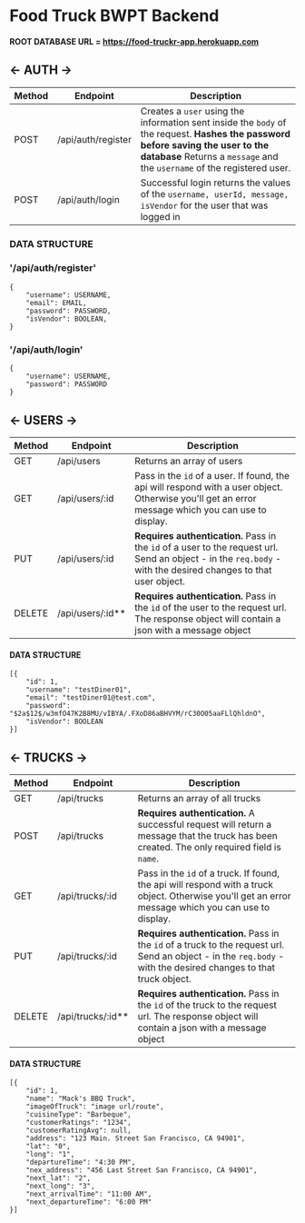 # Food Truck BWPT Backend

#### ROOT DATABASE URL = https://food-truckr-app.herokuapp.com

## <- AUTH ->

| Method | Endpoint           | Description                                                                                                                                                                                                 |
| ------ | ------------------ | ----------------------------------------------------------------------------------------------------------------------------------------------------------------------------------------------------------- |
| POST   | /api/auth/register | Creates a `user` using the information sent inside the `body` of the request. **Hashes the password before saving the user to the database** Returns a `message` and the `username` of the registered user. |
| POST   | /api/auth/login    | Successful login returns the values of the `username, userId, message, isVendor` for the user that was logged in                                                                                            |

### DATA STRUCTURE

### '/api/auth/register'

    {
        "username": USERNAME,
        "email": EMAIL,
        "password": PASSWORD,
        "isVendor": BOOLEAN,
    }

### '/api/auth/login'

    {
        "username": USERNAME,
        "password": PASSWORD
    }

## <- USERS ->

| Method | Endpoint           | Description                                                                                                                                                    |
| ------ | ------------------ | -------------------------------------------------------------------------------------------------------------------------------------------------------------- |
| GET    | /api/users         | Returns an array of users                                                                                                                                      |
| GET    | /api/users/:id     | Pass in the `id` of a user. If found, the api will respond with a user object. Otherwise you'll get an error message which you can use to display.             |
| PUT    | /api/users/:id     | **Requires authentication.** Pass in the `id` of a user to the request url. Send an object - in the `req.body` - with the desired changes to that user object. |
| DELETE | /api/users/:id\*\* | **Requires authentication.** Pass in the `id` of the user to the request url. The response object will contain a json with a message object                    |

#### DATA STRUCTURE

    [{
        "id": 1,
        "username": "testDiner01",
        "email": "testDiner01@test.com",
        "password": "$2a$12$/w3mfO47K2B8MU/vIBYA/.FXoD86aBHVYM/rC30O05aaFLlQhldnO",
        "isVendor": BOOLEAN
    }]

## <- TRUCKS ->

| Method | Endpoint            | Description                                                                                                                                                      |
| ------ | ------------------- | ---------------------------------------------------------------------------------------------------------------------------------------------------------------- |
| GET    | /api/trucks         | Returns an array of all trucks                                                                                                                                   |  |
| POST   | /api/trucks         | **Requires authentication.** A successful request will return a message that the truck has been created. The only required field is `name`.                      |
| GET    | /api/trucks/:id     | Pass in the `id` of a truck. If found, the api will respond with a truck object. Otherwise you'll get an error message which you can use to display.             |
| PUT    | /api/trucks/:id     | **Requires authentication.** Pass in the `id` of a truck to the request url. Send an object - in the `req.body` - with the desired changes to that truck object. |
| DELETE | /api/trucks/:id\*\* | **Requires authentication.** Pass in the `id` of the truck to the request url. The response object will contain a json with a message object                     |

#### DATA STRUCTURE

    [{
        "id": 1,
        "name": "Mack's BBQ Truck",
        "imageOfTruck": "image url/route",
        "cuisineType": "Barbeque",
        "customerRatings": "1234",
        "customerRatingAvg": null,
        "address": "123 Main. Street San Francisco, CA 94901",
        "lat": "0",
        "long": "1",
        "departureTime": "4:30 PM",
        "nex_address": "456 Last Street San Francisco, CA 94901",
        "next_lat": "2",
        "next_long": "3",
        "next_arrivalTime": "11:00 AM",
        "next_departureTime": "6:00 PM"
    }]
